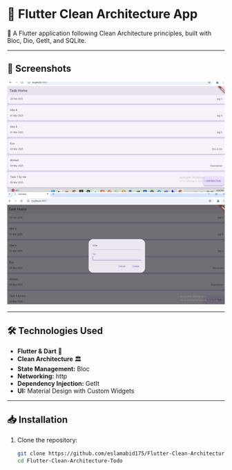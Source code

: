 # 📱 Flutter Clean Architecture App

🚀 A Flutter application following Clean Architecture principles, built with Bloc, Dio, GetIt, and SQLite.

---

## 📸 Screenshots
<img src="assets/screenshots/task_home.png" width="1352">
<img src="assets/screenshots/add_task.png" width="1342">


---

## 🛠️ Technologies Used
- **Flutter & Dart** 🚀
- **Clean Architecture** 🏛
- **State Management:** Bloc
- **Networking:** http
- **Dependency Injection:** GetIt
- **UI:** Material Design with Custom Widgets

---

## 📥 Installation
1. Clone the repository:
   ```sh
   git clone https://github.com/eslamabid175/Flutter-Clean-Architecture-Todo.git
   cd Flutter-Clean-Architecture-Todo
